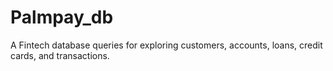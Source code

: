 # Palmpay_db
A Fintech database queries for exploring customers, accounts, loans, credit cards, and transactions.
